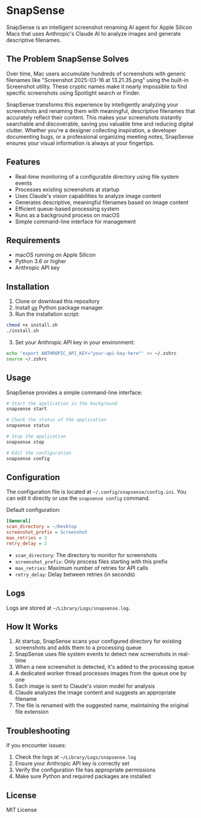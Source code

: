 # SnapSense

SnapSense is an intelligent screenshot renaming AI agent for Apple Silicon Macs that uses Anthropic's Claude AI to analyze images and generate descriptive filenames.

## The Problem SnapSense Solves

Over time, Mac users accumulate hundreds of screenshots with generic filenames like "Screenshot 2025-03-16 at 13.21.35.png" using the built-in Screenshot utility. These cryptic names make it nearly impossible to find specific screenshots using Spotlight search or Finder.

SnapSense transforms this experience by intelligently analyzing your screenshots and renaming them with meaningful, descriptive filenames that accurately reflect their content. This makes your screenshots instantly searchable and discoverable, saving you valuable time and reducing digital clutter. Whether you're a designer collecting inspiration, a developer documenting bugs, or a professional organizing meeting notes, SnapSense ensures your visual information is always at your fingertips.

## Features

- Real-time monitoring of a configurable directory using file system events
- Processes existing screenshots at startup
- Uses Claude's vision capabilities to analyze image content
- Generates descriptive, meaningful filenames based on image content
- Efficient queue-based processing system
- Runs as a background process on macOS
- Simple command-line interface for management

## Requirements

- macOS running on Apple Silicon
- Python 3.6 or higher
- Anthropic API key

## Installation

1. Clone or download this repository
2. Install [uv](https://github.com/astral-sh/uv) Python package manager
3. Run the installation script:

```bash
chmod +x install.sh
./install.sh
```

3. Set your Anthropic API key in your environment:

```bash
echo 'export ANTHROPIC_API_KEY="your-api-key-here"' >> ~/.zshrc
source ~/.zshrc
```

## Usage

SnapSense provides a simple command-line interface:

```bash
# Start the application in the background
snapsense start

# Check the status of the application
snapsense status

# Stop the application
snapsense stop

# Edit the configuration
snapsense config
```

## Configuration

The configuration file is located at `~/.config/snapsense/config.ini`. You can edit it directly or use the `snapsense config` command.

Default configuration:

```ini
[General]
scan_directory = ~/Desktop
screenshot_prefix = Screenshot
max_retries = 3
retry_delay = 2
```

- `scan_directory`: The directory to monitor for screenshots
- `screenshot_prefix`: Only process files starting with this prefix
- `max_retries`: Maximum number of retries for API calls
- `retry_delay`: Delay between retries (in seconds)

## Logs

Logs are stored at `~/Library/Logs/snapsense.log`.

## How It Works

1. At startup, SnapSense scans your configured directory for existing screenshots and adds them to a processing queue
2. SnapSense uses file system events to detect new screenshots in real-time
3. When a new screenshot is detected, it's added to the processing queue
4. A dedicated worker thread processes images from the queue one by one
5. Each image is sent to Claude's vision model for analysis
6. Claude analyzes the image content and suggests an appropriate filename
7. The file is renamed with the suggested name, maintaining the original file extension

## Troubleshooting

If you encounter issues:

1. Check the logs at `~/Library/Logs/snapsense.log`
2. Ensure your Anthropic API key is correctly set
3. Verify the configuration file has appropriate permissions
4. Make sure Python and required packages are installed

## License

MIT License

